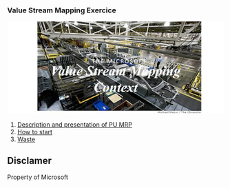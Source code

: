 ### Value Stream Mapping Exercice

![](./media/VSM.png)

1. [Description and presentation of PU MRP](Presentation.md)
2. [How to start](./media/HowStart.png)
3. [Waste]()

## Disclamer

Property of Microsoft